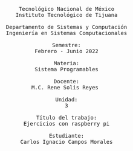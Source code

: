 <pre>

	<p align=center>

Tecnológico Nacional de México
Instituto Tecnológico de Tijuana

Departamento de Sistemas y Computación
Ingeniería en Sistemas Computacionales

Semestre:
Febrero - Junio 2022

Materia:
Sistema Programables

Docente:
M.C. Rene Solis Reyes 

Unidad:
3

Título del trabajo:
Ejercicios con raspberry pi

Estudiante:
Carlos Ignacio Campos Morales

	</p>

</pre>


